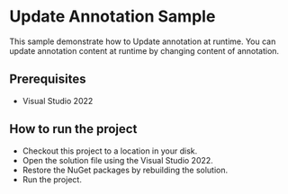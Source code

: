 # Update Annotation Sample

This sample demonstrate how to Update annotation at runtime. You can update annotation content at runtime by changing content of annotation.



## Prerequisites

* Visual Studio 2022

## How to run the project

* Checkout this project to a location in your disk.
* Open the solution file using the Visual Studio 2022.
* Restore the NuGet packages by rebuilding the solution.
* Run the project.
